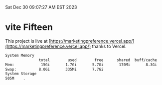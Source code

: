Sat Dec 30 09:07:27 AM EST 2023

# vite Fifteen


This project is live at [https://marketingpreference.vercel.app/](https://marketingpreference.vercel.app/) thanks to Vercel.

```bash
System Memory
               total        used        free      shared  buff/cache   available
Mem:            15Gi       1.7Gi       5.7Gi       170Mi       8.3Gi        13Gi
Swap:          8.0Gi       335Mi       7.7Gi
System Storage
505M	.
```
```bash

